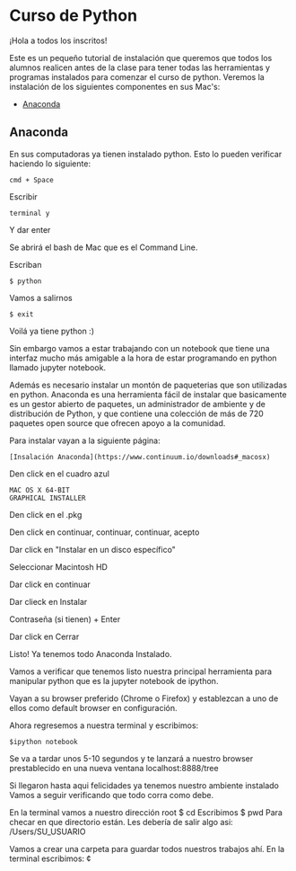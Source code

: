 # Curso de Python


¡Hola a todos los inscritos!

Este es un pequeño tutorial de instalación que queremos que todos los alumnos realicen antes 
de la clase para tener todas las herramientas y programas instalados para comenzar el curso de python.
Veremos la instalación de los siguientes componentes en sus Mac's:

- [Anaconda](#anaconda)


## Anaconda

En sus computadoras ya tienen instalado python. 
Esto lo pueden verificar haciendo lo siguiente:

    cmd + Space

Escribir 

    terminal y

Y dar enter


Se abrirá el bash de Mac que es el Command Line. 

Escriban

    $ python

Vamos a salirnos

    $ exit 

Voilá ya tiene python :)


Sin embargo vamos a estar trabajando con un notebook que tiene una interfaz
mucho más amigable a la hora de estar programando en python llamado jupyter notebook.

Además es necesario instalar un montón de paqueterias que son utilizadas en python.
Anaconda es una herramienta fácil de instalar  que basicamente es un gestor abierto de paquetes, un administrador de ambiente y de 
distribución de Python, y que contiene una  colección de más de 720 paquetes open source  que ofrecen apoyo a la comunidad.

Para instalar vayan a la siguiente página:
    
    [Insalación Anaconda](https://www.continuum.io/downloads#_macosx)

Den click en el cuadro azul 

    MAC OS X 64-BIT
    GRAPHICAL INSTALLER

Den click en el .pkg 

Den click en continuar, continuar, continuar, acepto

Dar click en "Instalar en un disco específico"

Seleccionar Macintosh HD

Dar click en continuar

Dar clieck en Instalar

Contraseña (si tienen) + Enter

Dar click en Cerrar

Listo! 
Ya tenemos todo Anaconda Instalado.

Vamos a verificar que tenemos listo nuestra principal herramienta para manipular python que es la jupyter notebook de ipython.

Vayan a su browser preferido  (Chrome o Firefox) y establezcan a uno de ellos como default browser en configuración.

Ahora regresemos a nuestra terminal y escribimos:

    $ipython notebook

Se va a tardar unos 5-10 segundos y te lanzará a nuestro browser prestablecido en una nueva ventana  localhost:8888/tree

Si llegaron hasta aqui felicidades ya tenemos nuestro ambiente instalado
Vamos a seguir verificando que todo corra como debe.

En la terminal vamos a nuestro dirección root
    $ cd 
Escribimos 
    $ pwd 
Para checar en que directorio están. Les debería de salir algo asi:
    /Users/SU_USUARIO

Vamos a crear una carpeta para guardar todos nuestros trabajos ahí.
En la terminal escribimos:
    ¢

